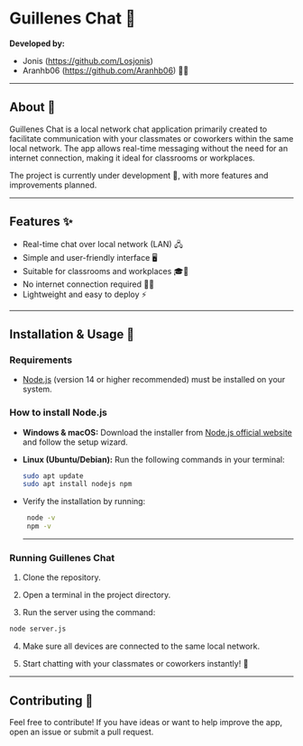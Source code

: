 # Guillenes Chat 💬

**Developed by:**  
- Jonis (https://github.com/Losjonis)  
- Aranhb06 (https://github.com/Aranhb06) 👨‍💻

---

## About 🚀

Guillenes Chat is a local network chat application primarily created to facilitate communication with your classmates or coworkers within the same local network. The app allows real-time messaging without the need for an internet connection, making it ideal for classrooms or workplaces.

The project is currently under development 🔧, with more features and improvements planned.

---

## Features ✨

- Real-time chat over local network (LAN) 🖧  
- Simple and user-friendly interface 🖥️  
- Suitable for classrooms and workplaces 🎓💼  
- No internet connection required 🚫🌐  
- Lightweight and easy to deploy ⚡

---

## Installation & Usage 📝

### Requirements

- [Node.js](https://nodejs.org/) (version 14 or higher recommended) must be installed on your system.

### How to install Node.js

- **Windows & macOS:** Download the installer from [Node.js official website](https://nodejs.org/) and follow the setup wizard.  
- **Linux (Ubuntu/Debian):** Run the following commands in your terminal:  
  ```bash
  sudo apt update
  sudo apt install nodejs npm
  ```
- Verify the installation by running:
  ```bash
   node -v
   npm -v
  ```
  
  ---


### Running Guillenes Chat
  
  1. Clone the repository.

  2. Open a terminal in the project directory.

  3. Run the server using the command:

```bash
node server.js
```

  4. Make sure all devices are connected to the same local network.

  5. Start chatting with your classmates or coworkers instantly! 🎉


---


## Contributing 🤝
Feel free to contribute! If you have ideas or want to help improve the app, open an issue or submit a pull request.
  
